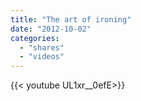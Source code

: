 ```yaml
---
title: "The art of ironing"
date: "2012-10-02"
categories:
  - "shares"
  - "videos"
---
```


<div style="width: 70vw;">{{< youtube UL1xr__0efE>}}</div>
